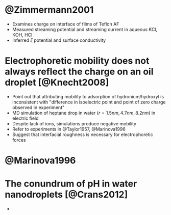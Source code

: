 # @Zimmermann2001

 * Examines charge on interface of films of Teflon AF
 * Measured streaming potential and streaming current in
   aqueous KCl, KOH, HCl
 * Inferred $\zeta$ potential and surface conductivity

# Electrophoretic mobility does not always reflect the charge on an oil droplet [@Knecht2008]

 * Point out that attributing mobility to adsorption of
   hydronium/hydroxyl is inconsistent with "difference in isoelectric
   point and point of zero charge observed in experiment"
 * MD simulation of heptane drop in water ($r=1.5nm, 4.7 nm, 8.2 nm$) in electric field
 * Despite lack of ions, simulations produce negative mobility
 * Refer to experiments in @Taylor1957, @Marinova1996
 * Suggest that interfacial roughness is necessary for electrophoretic forces

# @Marinova1996

# The conundrum of pH in water nanodroplets [@Crans2012]

 * 


